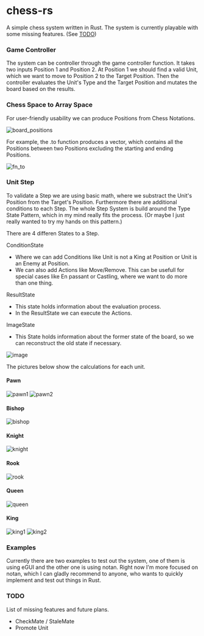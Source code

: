 # chess-rs

A simple chess system written in Rust. The system is currently playable with some missing features. (See [TODO](https://github.com/hokkonsz/chess-rs/edit/main/README.md#todo "TODO"))

### Game Controller

The system can be controller through the game controller function. It takes two inputs Position 1 and Position 2. At Position 1 we should find a valid Unit, which we want to move to Position 2 to the Target Position. Then the controller evaluates the Unit's Type and the Target Position and mutates the board based on the results.

### Chess Space to Array Space

For user-friendly usability we can produce Positions from Chess Notations.

![board_positions](https://user-images.githubusercontent.com/54407548/222514238-07e80059-bf42-41af-8fa0-caa919778771.png)

For example, the .to function produces a vector, which contains all the Positions between two Positions excluding the starting and ending Positions.

![fn_to](https://user-images.githubusercontent.com/54407548/222775625-96354bb8-a068-4729-8eb7-e8702c069f63.png)

### Unit Step

To validate a Step we are using basic math, where we substract the Unit's Position from the Target's Position. Furthermore there are additional conditions to each Step. The whole Step System is build around the Type State Pattern, which in my mind really fits the process. (Or maybe I just really wanted to try my hands on this pattern.)

There are 4 differen States to a Step.

ConditionState

  - Where we can add Conditions like Unit is not a King at Position or Unit is an Enemy at Position.
  - We can also add Actions like Move/Remove. This can be usefull for special cases like En passant or Castling, where we want to do more than one thing.
  
ResultState

  - This state holds information about the evaluation process.
  - In the ResultState we can execute the Actions.

ImageState

  - This State holds information about the former state of the board, so we can reconstruct the old state if necessary.

![image](https://user-images.githubusercontent.com/54407548/222757554-b7e2d55b-bfaa-4bf3-acfe-6484504c4c10.png)

The pictures below show the calculations for each unit.

#### Pawn

![pawn1](https://user-images.githubusercontent.com/54407548/222733817-f5a123cb-bff9-4d3f-a3bb-df5285629359.png)
![pawn2](https://user-images.githubusercontent.com/54407548/222733874-f24068a6-9f42-4789-a47f-3b12ec12fa51.png)

#### Bishop

![bishop](https://user-images.githubusercontent.com/54407548/222734732-9f297558-9a30-49b9-93c1-f3a34f80a2a4.png)

#### Knight

![knight](https://user-images.githubusercontent.com/54407548/222733908-1070d758-a48d-4416-b58c-e35dd2ea42f6.png)

#### Rook

![rook](https://user-images.githubusercontent.com/54407548/222734704-822fd637-18ba-4730-8114-c703460fc85b.png)

#### Queen

![queen](https://user-images.githubusercontent.com/54407548/222734634-ca94a7c9-cf55-4986-a77a-102419eceef1.png)

#### King

![king1](https://user-images.githubusercontent.com/54407548/222734566-17bd67bf-4162-4017-bcfc-a82e0bcf61f7.png)
![king2](https://user-images.githubusercontent.com/54407548/222734582-b2a28bb2-18c8-46b4-852c-cb94b8f33a21.png)

### Examples

Currently there are two examples to test out the system, one of them is using eGUI and the other one is using notan. Right now I'm more focused on notan, which I can gladly recommend to anyone, who wants to quickly implement and test out things in Rust.

### TODO

List of missing features and future plans.

* CheckMate / StaleMate
* Promote Unit
